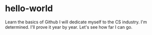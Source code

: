 # hello-world
Learn the basics of Github
I will dedicate myself to the CS industry.
I'm determined. I'll prove it year by year.
Let's see how far I can go.
